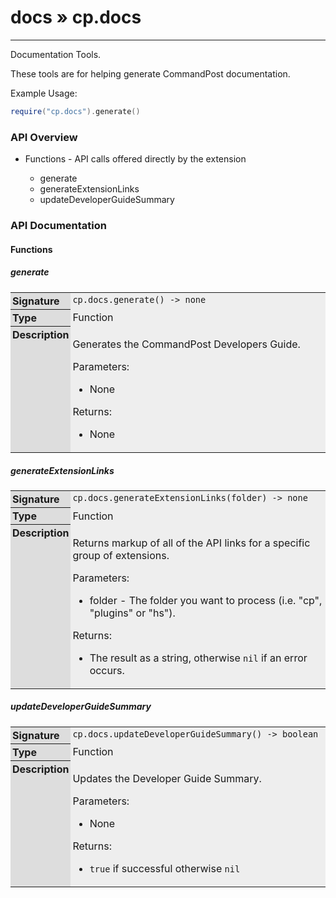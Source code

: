 # [docs](index.md) » cp.docs
---

Documentation Tools.

These tools are for helping generate CommandPost documentation.

Example Usage:
```lua
require("cp.docs").generate()
```

<style type="text/css">
	a { text-decoration: none; }
	a:hover { text-decoration: underline; }
	th { background-color: #DDDDDD; vertical-align: top; padding: 3px; }
	td { width: 100%; background-color: #EEEEEE; vertical-align: top; padding: 3px; }
	table { width: 100% ; border: 1px solid #0; text-align: left; }
	section > table table td { width: 0; }
</style>
<link rel="stylesheet" href="../../css/docs.css" type="text/css" media="screen" />
<h3>API Overview</h3>
<ul>
<li>Functions - API calls offered directly by the extension</li>
  <ul>
	<li><a href="#generate">generate</a></li>
	<li><a href="#generateExtensionLinks">generateExtensionLinks</a></li>
	<li><a href="#updateDeveloperGuideSummary">updateDeveloperGuideSummary</a></li>
  </ul>
</ul>
<h3>API Documentation</h3>
<h4 class="documentation-section">Functions</h4>
  <section id="generate">
	<h5><a href="#generate">generate</a></h5>
	<table>
	  <tr>
		<th>Signature</th>
		<td><code>cp.docs.generate() -&gt; none</code></td>
	  </tr>
	  <tr>
		<th>Type</th>
		<td>Function</td>
	  </tr>
	  <tr>
		<th>Description</th>
		<td><p>Generates the CommandPost Developers Guide.</p>
<p>Parameters:</p>
<ul>
<li>None</li>
</ul>
<p>Returns:</p>
<ul>
<li>None</li>
</ul>
</td>
	  </tr>
	</table>
  </section>
  <section id="generateExtensionLinks">
	<h5><a href="#generateExtensionLinks">generateExtensionLinks</a></h5>
	<table>
	  <tr>
		<th>Signature</th>
		<td><code>cp.docs.generateExtensionLinks(folder) -&gt; none</code></td>
	  </tr>
	  <tr>
		<th>Type</th>
		<td>Function</td>
	  </tr>
	  <tr>
		<th>Description</th>
		<td><p>Returns markup of all of the API links for a specific group of extensions.</p>
<p>Parameters:</p>
<ul>
<li>folder - The folder you want to process (i.e. "cp", "plugins" or "hs").</li>
</ul>
<p>Returns:</p>
<ul>
<li>The result as a string, otherwise <code>nil</code> if an error occurs.</li>
</ul>
</td>
	  </tr>
	</table>
  </section>
  <section id="updateDeveloperGuideSummary">
	<h5><a href="#updateDeveloperGuideSummary">updateDeveloperGuideSummary</a></h5>
	<table>
	  <tr>
		<th>Signature</th>
		<td><code>cp.docs.updateDeveloperGuideSummary() -&gt; boolean</code></td>
	  </tr>
	  <tr>
		<th>Type</th>
		<td>Function</td>
	  </tr>
	  <tr>
		<th>Description</th>
		<td><p>Updates the Developer Guide Summary.</p>
<p>Parameters:</p>
<ul>
<li>None</li>
</ul>
<p>Returns:</p>
<ul>
<li><code>true</code> if successful otherwise <code>nil</code></li>
</ul>
</td>
	  </tr>
	</table>
  </section>
